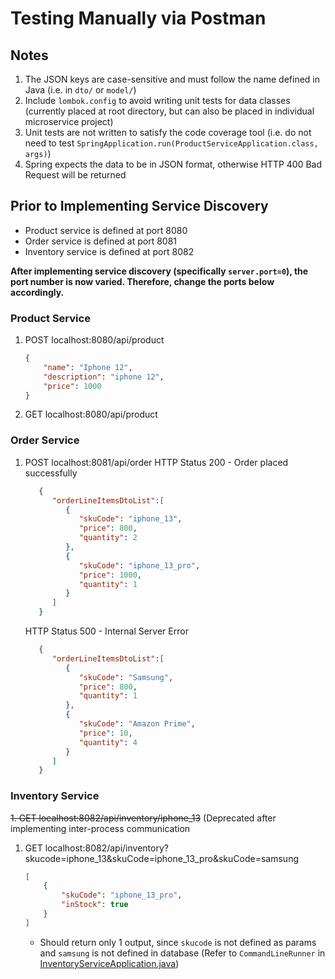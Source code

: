 # Testing Manually via Postman

## Notes
1. The JSON keys are case-sensitive and must follow the name defined in Java (i.e. in `dto/` or `model/`)
2. Include `lombok.config` to avoid writing unit tests for data classes (currently placed at root directory, but can also be placed in individual microservice project)
3. Unit tests are not written to satisfy the code coverage tool (i.e. do not need to test `SpringApplication.run(ProductServiceApplication.class, args)`)
4. Spring expects the data to be in JSON format, otherwise HTTP 400 Bad Request will be returned

## Prior to Implementing Service Discovery
- Product service is defined at port 8080
- Order service is defined at port 8081
- Inventory service is defined at port 8082

**After implementing service discovery (specifically `server.port=0`), the port number is now varied. Therefore, change the ports below accordingly.**

### Product Service
1. POST localhost:8080/api/product
    ```json
    {
        "name": "Iphone 12",
        "description": "iphone 12",
        "price": 1000
    }
    ```
2. GET localhost:8080/api/product


### Order Service
1. POST localhost:8081/api/order 
   HTTP Status 200 - Order placed successfully
   ```json
      {
         "orderLineItemsDtoList":[
            {
               "skuCode": "iphone_13",
               "price": 800,
               "quantity": 2
            },
            {
               "skuCode": "iphone_13_pro",
               "price": 1000,
               "quantity": 1
            }
         ]
      }
   ```
   HTTP Status 500 - Internal Server Error
   ```json
      {
         "orderLineItemsDtoList":[
            {
               "skuCode": "Samsung",
               "price": 800,
               "quantity": 1
            },
            {
               "skuCode": "Amazon Prime",
               "price": 10,
               "quantity": 4
            }
         ]
      }
   ```

### Inventory Service
~~1. GET localhost:8082/api/inventory/iphone_13~~ (Deprecated after implementing inter-process communication
1. GET localhost:8082/api/inventory?skucode=iphone_13&skuCode=iphone_13_pro&skuCode=samsung
   ```json
   [
       {
           "skuCode": "iphone_13_pro",
           "inStock": true
       }
   ]
   ```
   - Should return only 1 output, since `skucode` is not defined as params and `samsung` is not defined in database (Refer to `CommandLineRunner` in [InventoryServiceApplication.java](inventory-service/src/main/java/com/microservices/inventoryservice/InventoryServiceApplication.java))
